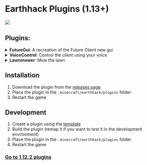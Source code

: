 # Earthhack Plugins (1.13+)
[![](https://discordapp.com/api/guilds/1065633124366688298/widget.png?style=shield)](https://discord.gg/ByCCxHcX8U)

## Plugins:

<details>
<summary> <b>FutureGui</b>: A recreation of the Future Client new gui </summary>

## Description

The new Future Gui, but in 3arthh4ck

## Images

![FutureGui Plugin clickgui](.github/docs/assets/futureclientgui1.20-1.png)
![Future Client and FutureGui Plugin comparison](.github/docs/assets/futureclientgui1.20-2.png)

## Usage

- Just load it into 3arthh4ck and click the module

## Todo

- Descriptions
- 100% accurate alpha settings
- Change the arrow animation to the new one
- Rainbow gui
- Fix category motion

## Credits and Author

The plugin was developed by [@Ai2473](https://github.com/Ai2473) and [@GentlemanMC](https://github.com/GentlemanMC). It is based on the Phobos Gui.

Thanks to [@Gopro336](https://github.com/Gopro336-2) for the Exeter 1.12.2 client https://github.com/The-Gopro336-Archive/Exeter-1.12.2
</details>

<details>
<summary> <b>VoiceControl</b>: Control the client using your voice </summary>

## Description

Enable and disable modules using your voice

Available commands:
- `enable` or `disable` followed by the module name
- `toggle` followed by the module name

## Usage

- Say `phobos enable autocrystal` to enable the AutoCrystal module
- Say `phobos disable surround` to disable the Surround module
- Say `phobos toggle blocklag` to toggle the KillAura module

## Todo

- Would be cool to completely control the whole client with your voice
- Make prefix changeable during runtime
- Maybe more languages

## Credits and Author

The plugin was developed by [@Ai2473](https://github.com/Ai2473).

Library used for the voice to text conversion: https://github.com/cmusphinx/sphinx4
</details>

<details>
<summary> <b>Lawnmower</b>: Mow the lawn </summary>

## Description

Automatically breaks grass and flowers

## Usage

- Enable the module

## Credits and Author

The plugin was developed by [@Ai2473](https://github.com/Ai2473).
This is a rewrite of the 1.12.2 Lawnmower plugin by [@3arthqu4ke](https://github.com/3arthqu4ke/3arthh4ck/tree/plugins/lawnmower)


</details>

## Installation
1. Download the plugin from the [releases page](https://github.com/3arthh4ckDevelopment/3arthh4ck-Plugins/releases)
2. Place the plugin in the `.minecraft/earthhack/plugins` folder
3. Restart the game

## Development
1. Create a plugin using the [template](https://github.com/3arthh4ckDevelopment/Plugin-Templates/tree/1.13%2B)
2. Build the plugin (remap it if you want to test it in the development environment)
3. Place the plugin in the `.minecraft/earthhack/plugins` folder
4. Restart the game

### [Go to 1.12.2 plugins](https://github.com/3arthh4ckDevelopment/3arthh4ck-Plugins/tree/1.12.2)